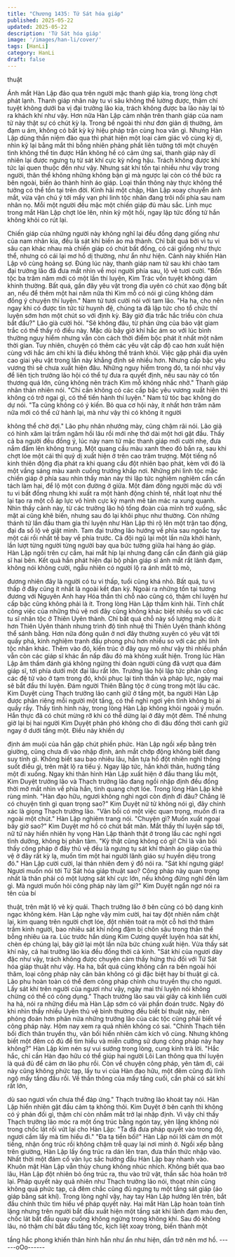 ```yaml
---
title: "Chương 1435: Tứ Sát hóa giáp"
published: 2025-05-22
updated: 2025-05-22
description: 'Tứ Sát hóa giáp'
image: '/images/han-li/cover/'
tags: [HanLi]
category: HanLi
draft: false
---
```


thuật

Ánh mắt Hàn Lập đảo qua trên người mặc thanh giáp kia, trong
lòng chợt phát lạnh.
Thanh giáp nhân này tu vi sâu không thể lường được, thậm chí
tuyệt không dưới ba vị đại trưởng lão kia, trách không được ba
lão này lại tỏ ra khách khí như vậy.
Hơn nữa Hàn Lập cảm nhận trên thanh giáp của nam tử này thật
sự có chút kỳ lạ. Trong bề ngoài thì như đơn giản dị thường, ảm
đạm u ám, không có bất kỳ ký hiệu pháp trận cùng hoa văn gì.
Nhưng Hàn Lập dùng thần niệm đảo qua thì phát hiện một loại
cảm giác vô cùng kỳ dị, nhìn kỹ lại bằng mắt thì bỗng nhiên phảng
phất liên tưởng tới một chuyện tình không thể tin được
Hắn không hề có cảm ứng sai, thanh giáp này dĩ nhiên lại được
ngưng tụ từ sát khí cực kỳ nồng hậu. Trách không được khí tức
lại quen thuộc đến như vậy.
Nhưng sát khí tồn tại nhiều như vậy trong người, thân thể không
những không bận gì mà ngược lại còn có thể bức ra bên ngoài,
biến ảo thành hình áo giáp.
Loại thần thông này thực không thể tưởng có thể tồn tại trên đời.
Kinh hãi một chập, Hàn Lập xoay chuyển ánh mắt, vừa vặn chú ý
tới mấy vạn phi linh tộc nhân đang trôi nổi phía sau nam nhân nọ.
Mỗi một người đều mặc một chiến giáp đủ màu sắc.
Linh mục trong mắt Hàn Lập chợt lóe lên, nhìn kỹ một hồi, ngay
lập tức đồng tử hắn không khỏi co rút lại.

Chiến giáp của những người này không nghĩ lại đều đồng dạng
giống như của nam nhân kia, đều là sát khí biến ảo mà thành. Chỉ
bất quá bởi vì tu vi sâu cạn khác nhau mà chiến giáp có chút bất
đồng, có cái giống như thực thể, nhưng có cái lại mơ hồ dị
thường, như ẩn như hiện.
Cảnh này khiến Hàn Lập vô cùng hoảng sợ.
Đúng lúc này, thanh giáp nam tử sau khi chào tam đại trưởng lão
đã đưa mắt nhìn về mọi người phía sau, lộ vẻ tươi cười.
"Bổn tộc ba trăm năm mới có một lần thí luyện, Kim Trác vốn tuyệt
không dám khinh thường. Bất quá, gần đây yêu vật trong địa uyên
có chút xao động bất an, nếu để thêm một hai năm nữa thì Kim
mỗ có nói gì cũng không dám đồng ý chuyện thí luyện." Nam tử
tươi cười nói với tam lão.
"Ha ha, cho nên ngay khi có được tin tức từ huynh đệ, chúng ta
đã lập tức cho tổ chức thí luyện sớm hơn một chút so với định kỳ.
Bây giờ địa trắc hắc triều còn chưa bắt đầu?" Lão già cười hỏi.
"Sẽ không đâu, từ phản ứng của bảo vật giam trắc có thể thấy rõ
điều này. Mặc dù bây giờ khí hắc ám so với lúc bình thường nguy
hiểm nhưng vẫn còn cách thời điểm bộc phát ít nhất một năm thời
gian. Tuy nhiên, chuyện có thêm các yêu vật cấp độ cao hơn xuất
hiện cùng với hắc ám chi khi là điều không thể tránh khỏi. Việc
gặp phải địa uyên cao giai yêu vật trong lần này khẳng định sẽ
nhiều hơn. Nhưng cấp bậc yêu vương thì sẽ chưa xuất hiện đâu.
Những nguy hiểm trong đó, ta nói như vậy để liên tịch trưởng lão
hội có thể tự đưa ra quyết định, nếu sau này có tổn thương quá
lớn, cũng không nên trách Kim mỗ không nhắc nhở." Thanh giáp
nhân thản nhiên nói.
"Chỉ cần không có các cấp bậc yêu vương xuất hiện thì không có
trở ngại gì, có thể tiến hành thí luyện." Nam tử tóc bạc không do
dự nói.
"Ta cũng không có ý kiến. Bỏ qua cơ hội này, ít nhất hơn trăm
năm nữa mới có thể cử hành lại, mà như vậy thì có không ít người

không thể chờ đợi." Lão phụ nhân nhướng mày, cũng chậm rãi
nói.
Lão giả có hình xăm lại trầm ngâm hồi lâu rồi mới nhẹ thở dài một
hơi gật đầu.
Thấy cả ba người đều đồng ý, lúc này nam tử mặc thanh giáp
mới cười nhẹ, đưa nắm đấm lên không trung.
Một quang cầu màu xanh theo đó bắn ra, sau khi chợt lóe một cái
thì quỷ dị xuất hiện ở trên cao trăm trượng.
Một tiếng nổ kinh thiên động địa phát ra khi quang cầu đột nhiên
bạo phát, kèm với đó là một vầng sáng màu xanh cuồng trướng
khắp nơi.
Những phi linh tộc mặc chiến giáp ở phía sau nhìn thấy màn này
thì lập tức nghiêm nghiêm cẩn cẩn tách làm hai, để lộ một con
đường ở giữa.
Một đám đông người mặc dù với tu vi bất đồng nhưng khi xuất ra
một hành động chỉnh tề, nhất loạt như thế lại tạo ra một cỗ áp lực
vô hình cực kỳ mạnh mẽ tản mác ra xung quanh.
Nhìn thấy cảnh này, từ các trưởng lão hộ tống đoàn của mình trở
xuống, sắc mặt ai cũng khẽ biến, nhưng sau đó lại khôi phục như
thường. Còn những thánh tử lần đầu tham gia thí luyện như Hàn
Lập thì rộ lên một trận tao động, đại đa số lộ vẻ giật mình.
Tam đại trưởng lão hướng về phía sau ngoắc tay một cái rồi nhất
tề bay về phía trước.
Cả đội ngũ lại một lần nữa khởi hành, lần lượt từng người từng
người bay qua bức tường giữa hai hàng áo giáp.
Hàn Lập ngồi trên cự cầm, hai mắt híp lại nhưng đang cẩn cẩn
đánh giá giáp sĩ hai bên.
Kết quả hắn phát hiện đại bộ phận giáp sĩ ánh mắt rất lãnh đạm,
không nói không cười, ngẫu nhiên có người lộ ra ánh mắt tò mò,

đương nhiên đây là người có tu vi thấp, tuổi cũng khá nhỏ.
Bất quá, tu vi thấp ở đây cũng ít nhất là ngoài kết đan kỳ.
Ngoài ra những tồn tại tương đương với Nguyên Anh hay Hóa
thần thì chỗ nào cũng có, thậm chí luyện hư cấp bậc cũng không
phải là ít.
Trong lòng Hàn Lập thầm kinh hãi.
Tính chất công việc của những thủ vệ nơi đây cũng không khác
biệt nhiều so với các tu sĩ nhân tộc ở Thiên Uyên thành.
Chỉ bất quá chỗ này số lượng mặc dù ít hơn Thiên Uyên thành
nhưng trình độ tinh nhuệ thì Thiên Uyên thành không thể sánh
bằng. Hơn nữa đóng quân ở nơi đây thường xuyên có yêu vật tới
quấy phá, kinh nghiệm tranh đấu phong phú hơn nhiều so với các
phi linh tộc nhân khác.
Thêm vào đó, kiến trúc ở đây quy mô như vậy thì nhiều phần vẫn
còn các giáp sĩ khác ẩn nấp đâu đó mà không xuất hiện.
Trong lúc Hàn Lập âm thầm đánh giá không ngừng thi đoàn
người cũng đã vượt qua đám giáp sĩ, tới phía dưới một đại lâu rất
lớn.
Trưởng lão hội lập tức phân công các đệ tử vào ở tạm trong đó,
khôi phục lại tinh thần và pháp lực, ngày mai sẽ bắt đầu thí luyện.
Đám người Thiên Bằng tộc ở cùng trong một lầu các.
Kim Duyệt cùng Thạch trưởng lão canh giữ ở tầng một, ba người
Hàn Lập được phân riêng mỗi người một tầng, có thể nghỉ ngơi
yên tĩnh không bị ai quấy rầy.
Thấy tình hình này, trong lòng Hàn Lập không khỏi ngoài ý muốn.
Hắn thực đã có chút mừng rỡ khi có thể dừng lại ở đây một đêm.
Thế nhưng giờ lại bị hai người Kim Duyệt phân phó không cho đi
đâu đồng thời canh giữ ngay ở dưới tầng một. Điều này khiến dự

định ám muội của hắn gặp chút phiền phức.
Hàn Lập ngồi xếp bằng trên giường, cũng chưa đi vào nhập định,
ánh mắt chớp động không biết đang suy tính gì.
Không biết sau bao nhiêu lâu, hắn tựa hồ đột nhiên nghĩ thông
suốt điều gì, trên mặt lộ ra tiếu ý. Ngay lập tức, hắn khởi thân,
hướng tầng một đi xuống.
Ngay khi thân hình Hàn Lập xuất hiện ở đầu thang lầu một, Kim
Duyệt trưởng lão và Thạch trưởng lão đang ngồi nhập định đều
đồng thời mở mắt nhìn về phía hắn, tinh quang chợt lóe.
Trong lòng Hàn Lập khẽ rùng mình.
"Hàn đạo hữu, ngươi không nghỉ ngơi còn định đi đâu? Chẳng lẽ
có chuyện tình gì quan trọng sao?"
Kim Duyệt nữ tử không nói gì, đây chính xác là giọng Thạch
trưởng lão.
"Vãn bối có một việc quan trọng, muốn đi ra ngoài một chút." Hàn
Lập nghiêm trang nói.
"Chuyện gì? Muốn xuất ngoại bây giờ sao?" Kim Duyệt mơ hồ có
chút bất mãn.
Mắt thấy thí luyện sắp tới, nữ tử này hiển nhiên hy vọng Hàn Lập
thành thật ở trong lầu các nghỉ ngơi tĩnh dưỡng, không bị phân
tâm.
"Kỳ thật cũng không có gì! Chỉ là vãn bối thấy công pháp ở đây
thủ vệ đều là ngưng tụ sát khí thành áo giáp của thủ vệ ở đây rất
kỳ lạ, muốn tìm một hai người lãnh giáo sự huyền diệu trong đó."
Hàn Lập cười cười, lại thản nhiên đem ý đồ nói ra.
"Sát khí ngưng giáp! Ngươi muốn nói tới Tứ Sát hóa giáp thuật
sao? Công pháp này quan trọng nhất là thân phải có một lượng
sát khí cực lớn, nếu không đừng nghĩ đến làm gì. Mà ngươi muốn
hỏi công pháp này làm gì?" Kim Duyệt ngẩn ngơ nói ra tên của bí

thuật, trên mặt lộ vẻ kỳ quái.
Thạch trưởng lão ở bên cũng có bộ dạng kinh ngạc không kém.
Hàn Lập nghe vậy mỉm cười, hai tay đột nhiên nắm chặt lại, kim
quang trên người chợt lóe, đột nhiên toát ra một cỗ hơi thở thâm
trầm kinh người, bao nhiêu sát khí nồng đậm bị chôn sâu trong
thân thể bỗng nhiêu ùa ra.
Lúc trước hắn dùng Kim Cương quyết luyện hóa sát khí, chèn ép
chúng lại, bây giờ lại một lần nữa bức chúng xuất hiện.
Vừa thấy sát khí này, cả hai trưởng lão kia đều đồng thời cả kinh.
"Sát khí của ngươi dày đặc như vậy, trách không được chuyện
cảm thấy hứng thú đối với Tứ Sát hóa giáp thuật như vậy. Ha ha,
bất quá cũng không cần ra bên ngoài hỏi thăm, loại công pháp
này căn bản không có gì đặc biệt hay bí thuật gì cả. Lão phu hoàn
toàn có thể đem công pháp chỉnh chu truyền thụ cho ngươi. Lấy
sát khí trên người của ngươi như vậy, ngày mai thí luyện nói
không chừng có thể có công dụng." Thạch trưởng lão sau vài giây
cả kinh liền cười ha hả, nói ra những điều mà Hàn Lập sớm có
vài phần đoán trước.
Ngày đó khi nhìn thấy nhiều Uyên thủ vệ bình thường đều biết bí
thuật này, nên phỏng đoán hơn phân nửa những trưởng lão của
các tộc cũng phải biết về công pháp này.
Hôm nay xem ra quả nhiên không có sai.
"Chính Thạch tiền bối đích thân truyền thụ, vãn bối hiển nhiên
cảm kích vô cùng. Nhưng không biết một đêm có đủ để tìm hiểu
và miễn cưỡng sử dụng công pháp này hay không?" Hàn Lập kìm
nén sự vui sướng trong lòng, cung kính trả lời.
"Hắc hắc, chỉ cần Hàn đạo hữu có thể giúp hai người Lôi Lan
thông qua thí luyện là quá đủ để cảm ơn lão phu rồi. Còn về
chuyện công pháp, yên tâm đi, cái này cũng không phức tạp, lấy
tu vi của Hàn đạo hữu, một đêm cũng đủ lĩnh ngộ mấy tầng đầu
rồi. Về thần thông của mấy tầng cuối, cần phải có sát khí rất lớn,

dù sao ngươi vốn chưa thể đáp ứng." Thạch trưởng lão khoát tay
nói.
Hàn Lập hiển nhiên gật đầu cảm tạ không thôi.
Kim Duyệt ở bên cạnh thì không có ý phản đối gì, thậm chí còn
nhắm mắt trở lại nhập định.
Vì vậy chỉ thấy Thạch trưởng lão móc ra một ống trúc bằng ngón
tay, yên lặng không nói trong chốc lát rồi vứt lại cho Hàn Lập:
"Ta đã đưa pháp quyết vào trong đó, ngươi cầm lấy mà tìm hiểu
đi."
"Đa tạ tiền bối!" Hàn Lập nói lời cảm ơn một tiếng, nhận ống trúc
rồi không chậm trễ quay lại nơi mình ở.
Ngồi xếp bằng trên giường, Hàn Lập lấy ống trúc ra dán lên tran,
đưa thần thức nhập vào.
Nhất thời một đám cổ văn lục sắc hướng đầu Hàn Lập bay nhanh
vào.
Khuôn mặt Hàn Lập vẫn thủy chung không nhúc nhích.
Không biết qua bao lâu, Hàn Lập đột nhiên bỏ ống trúc ra, thu vào
trữ vật, thần sắc hòa hoãn trở lại.
Pháp quyết này quả nhiên như Thạch trưởng lão nói, thoạt nhìn
cũng không quá phức tạp, cả đêm chắc cũng đủ ngưng tụ một
tầng sát giáp (áo giáp bằng sát khí).
Trong lòng nghĩ vậy, hay tay Hàn Lập hướng lên trên, bắt đầu
chính thức tìm hiểu về pháp quyết này.
Hai mắt Hàn Lập hoàn toàn tĩnh lặng nhưng trên người bắt đầu
xuất hiện một tầng sát khí lãnh đạm màu đen, chốc lát bắt đầu
quay cuồng không ngừng trong không khí. Sau đó không lâu, nó
thậm chí bắt đầu tăng tốc, kịch liệt xoay tròng, biến thành một

tầng hắc phong khiến thân hình hắn như ẩn như hiện, dần trở nên
mơ hồ.
------oOo------
